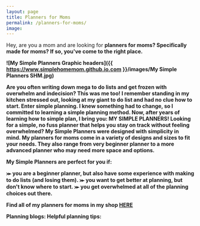 ```yaml
---
layout: page
title: Planners for Moms
permalink: /planners-for-moms/
image: 
---
```


Hey, are you a mom and are looking for <b> planners for moms? <b> Specifically made for moms? If so, you've come to the right place.

![My Simple Planners Graphic headers]({{ https://www.simplehomemom.github.io.com }}/images/My Simple Planners SHM.jpg) 

Are you often writing down mega to do lists and get frozen with overwhelm and indecision? This was me too! I remember standing in my kitchen stressed out, looking at my giant to do list and had no clue how to start. Enter simple planning. I knew something had to change, so I committed to learning a simple planning method. Now, after years of learning how to simple plan, I bring you: MY SIMPLE PLANNERS! Looking for a simple, no fuss planner that helps you stay on track without feeling overwhelmed? My Simple Planners were designed with simplicity in mind. My planners for moms come in a variety of designs and sizes to fit your needs. They also range from very beginner planner to a more advanced planner who may need more space and options.

My Simple Planners are perfect for you if:

⪼ you are a beginner planner, but also have some experience with making to do lists (and losing them).
⪼ you want to get better at planning, but don't know where to start.
⪼ you get overwhelmed at all of the planning choices out there.

Find all of my planners for moms in my shop [HERE](https://www.etsy.com/shop/simplehomemomshop)

Planning blogs:
Helpful planning tips:
